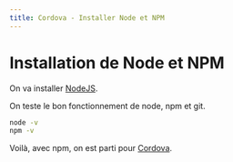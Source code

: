 ```yaml
---
title: Cordova - Installer Node et NPM
---
```


# Installation de Node et NPM

On va installer <a href="https://nodejs.org/en/" target="_blank">NodeJS</a>.

On teste le bon fonctionnement de node, npm et git.

```bash
node -v
npm -v
```

Voilà, avec npm, on est parti pour [Cordova](../cordova).
